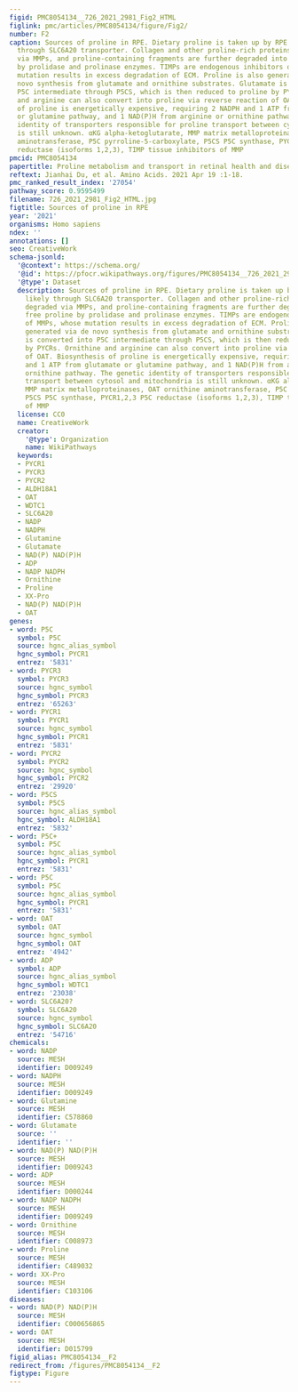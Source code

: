 ```yaml
---
figid: PMC8054134__726_2021_2981_Fig2_HTML
figlink: pmc/articles/PMC8054134/figure/Fig2/
number: F2
caption: Sources of proline in RPE. Dietary proline is taken up by RPE cells likely
  through SLC6A20 transporter. Collagen and other proline-rich proteins are degraded
  via MMPs, and proline-containing fragments are further degraded into free proline
  by prolidase and prolinase enzymes. TIMPs are endogenous inhibitors of MMPs, whose
  mutation results in excess degradation of ECM. Proline is also generated via de
  novo synthesis from glutamate and ornithine substrates. Glutamate is converted into
  P5C intermediate through P5CS, which is then reduced to proline by PYCRs. Ornithine
  and arginine can also convert into proline via reverse reaction of OAT. Biosynthesis
  of proline is energetically expensive, requiring 2 NADPH and 1 ATP from glutamate
  or glutamine pathway, and 1 NAD(P)H from arginine or ornithine pathway. The genetic
  identity of transporters responsible for proline transport between cytosol and mitochondria
  is still unknown. αKG alpha-ketoglutarate, MMP matrix metalloproteinases, OAT ornithine
  aminotransferase, P5C pyrroline-5-carboxylate, P5CS P5C synthase, PYCR1,2,3 P5C
  reductase (isoforms 1,2,3), TIMP tissue inhibitors of MMP
pmcid: PMC8054134
papertitle: Proline metabolism and transport in retinal health and disease.
reftext: Jianhai Du, et al. Amino Acids. 2021 Apr 19 :1-18.
pmc_ranked_result_index: '27054'
pathway_score: 0.9595499
filename: 726_2021_2981_Fig2_HTML.jpg
figtitle: Sources of proline in RPE
year: '2021'
organisms: Homo sapiens
ndex: ''
annotations: []
seo: CreativeWork
schema-jsonld:
  '@context': https://schema.org/
  '@id': https://pfocr.wikipathways.org/figures/PMC8054134__726_2021_2981_Fig2_HTML.html
  '@type': Dataset
  description: Sources of proline in RPE. Dietary proline is taken up by RPE cells
    likely through SLC6A20 transporter. Collagen and other proline-rich proteins are
    degraded via MMPs, and proline-containing fragments are further degraded into
    free proline by prolidase and prolinase enzymes. TIMPs are endogenous inhibitors
    of MMPs, whose mutation results in excess degradation of ECM. Proline is also
    generated via de novo synthesis from glutamate and ornithine substrates. Glutamate
    is converted into P5C intermediate through P5CS, which is then reduced to proline
    by PYCRs. Ornithine and arginine can also convert into proline via reverse reaction
    of OAT. Biosynthesis of proline is energetically expensive, requiring 2 NADPH
    and 1 ATP from glutamate or glutamine pathway, and 1 NAD(P)H from arginine or
    ornithine pathway. The genetic identity of transporters responsible for proline
    transport between cytosol and mitochondria is still unknown. αKG alpha-ketoglutarate,
    MMP matrix metalloproteinases, OAT ornithine aminotransferase, P5C pyrroline-5-carboxylate,
    P5CS P5C synthase, PYCR1,2,3 P5C reductase (isoforms 1,2,3), TIMP tissue inhibitors
    of MMP
  license: CC0
  name: CreativeWork
  creator:
    '@type': Organization
    name: WikiPathways
  keywords:
  - PYCR1
  - PYCR3
  - PYCR2
  - ALDH18A1
  - OAT
  - WDTC1
  - SLC6A20
  - NADP
  - NADPH
  - Glutamine
  - Glutamate
  - NAD(P) NAD(P)H
  - ADP
  - NADP NADPH
  - Ornithine
  - Proline
  - XX-Pro
  - NAD(P) NAD(P)H
  - OAT
genes:
- word: P5C
  symbol: P5C
  source: hgnc_alias_symbol
  hgnc_symbol: PYCR1
  entrez: '5831'
- word: PYCR3
  symbol: PYCR3
  source: hgnc_symbol
  hgnc_symbol: PYCR3
  entrez: '65263'
- word: PYCR1
  symbol: PYCR1
  source: hgnc_symbol
  hgnc_symbol: PYCR1
  entrez: '5831'
- word: PYCR2
  symbol: PYCR2
  source: hgnc_symbol
  hgnc_symbol: PYCR2
  entrez: '29920'
- word: P5CS
  symbol: P5CS
  source: hgnc_alias_symbol
  hgnc_symbol: ALDH18A1
  entrez: '5832'
- word: P5C+
  symbol: P5C
  source: hgnc_alias_symbol
  hgnc_symbol: PYCR1
  entrez: '5831'
- word: P5C
  symbol: P5C
  source: hgnc_alias_symbol
  hgnc_symbol: PYCR1
  entrez: '5831'
- word: OAT
  symbol: OAT
  source: hgnc_symbol
  hgnc_symbol: OAT
  entrez: '4942'
- word: ADP
  symbol: ADP
  source: hgnc_alias_symbol
  hgnc_symbol: WDTC1
  entrez: '23038'
- word: SLC6A20?
  symbol: SLC6A20
  source: hgnc_symbol
  hgnc_symbol: SLC6A20
  entrez: '54716'
chemicals:
- word: NADP
  source: MESH
  identifier: D009249
- word: NADPH
  source: MESH
  identifier: D009249
- word: Glutamine
  source: MESH
  identifier: C578860
- word: Glutamate
  source: ''
  identifier: ''
- word: NAD(P) NAD(P)H
  source: MESH
  identifier: D009243
- word: ADP
  source: MESH
  identifier: D000244
- word: NADP NADPH
  source: MESH
  identifier: D009249
- word: Ornithine
  source: MESH
  identifier: C008973
- word: Proline
  source: MESH
  identifier: C489032
- word: XX-Pro
  source: MESH
  identifier: C103106
diseases:
- word: NAD(P) NAD(P)H
  source: MESH
  identifier: C000656865
- word: OAT
  source: MESH
  identifier: D015799
figid_alias: PMC8054134__F2
redirect_from: /figures/PMC8054134__F2
figtype: Figure
---
```

